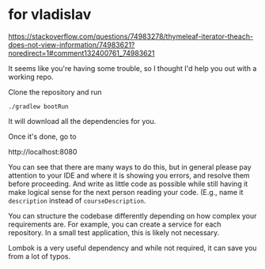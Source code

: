 # for vladislav

https://stackoverflow.com/questions/74983278/thymeleaf-iterator-theach-does-not-view-information/74983621?noredirect=1#comment132400761_74983621

It seems like you're having some trouble, so I thought I'd help you out with a working repo.

Clone the repository and run

<code>./gradlew bootRun</code>

It will download all the dependencies for you.

Once it's done, go to

http://localhost:8080

You can see that there are many ways to do this, but in general please pay attention to your IDE and where it is showing you errors, and resolve them before proceeding.  And write as little code as possible while still having it make logical sense for the next person reading your code.  (E.g., name it <code>description</code> instead of <code>courseDescription</code>.

You can structure the codebase differently depending on how complex your requirements are.  For example, you can create a service for each repository.  In a small test application, this is likely not necessary.

Lombok is a very useful dependency and while not required, it can save you from a lot of typos.

